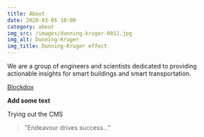 ```yaml
---
title: About
date: 2020-03-05 10:00
category: about
img_src: /images/dunning-kruger-0011.jpg
img_alt: Dunning-Kruger
img_title: Dunning-Kruger effect
---
```

We are a group of engineers and scientists dedicated to providing actionable insights for smart buildings and smart transportation.

[Blockdox](http://blockdox.com)

**Add some text**

Trying out the CMS

> "Endeavour drives success..."